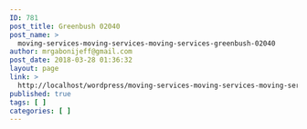 ```yaml
---
ID: 781
post_title: Greenbush 02040
post_name: >
  moving-services-moving-services-moving-services-greenbush-02040
author: mrgabonijeff@gmail.com
post_date: 2018-03-28 01:36:32
layout: page
link: >
  http://localhost/wordpress/moving-services-moving-services-moving-services-greenbush-02040/
published: true
tags: [ ]
categories: [ ]
---
```

